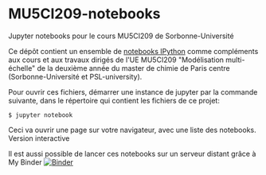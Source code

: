 # MU5CI209-notebooks
Jupyter notebooks pour le cours MU5CI209 de Sorbonne-Université

Ce dépôt contient un ensemble de [notebooks IPython](http://ipython.org/notebook.html) comme compléments aux cours et aux travaux dirigés de l'UE MU5CI209 "Modélisation multi-échelle" de la deuxième année du master de chimie de Paris centre (Sorbonne-Université et PSL-university).

Pour ouvrir ces fichiers, démarrer une instance de jupyter par la commande suivante, dans le répertoire qui contient les fichiers de ce projet:

    $ jupyter notebook
  
Ceci va ouvrir une page sur votre navigateur, avec une liste des notebooks.
Version interactive

Il est aussi possible de lancer ces notebooks sur un serveur distant grâce à My Binder [![Binder](https://mybinder.org/badge_logo.svg)](https://mybinder.org/v2/gh/vuilleum/MU5CI209-notebooks/main)
